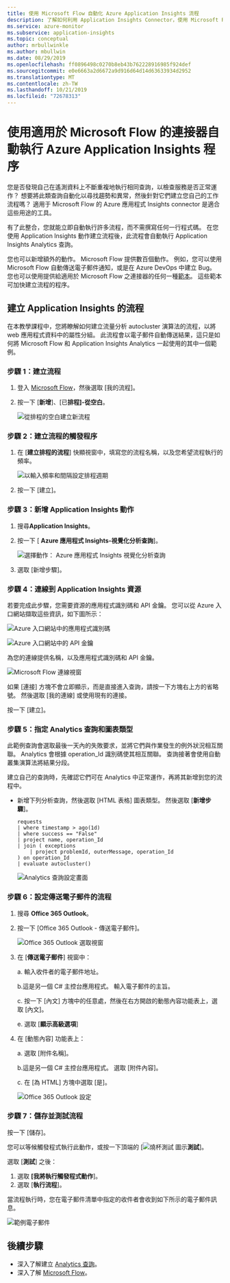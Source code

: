 ```yaml
---
title: 使用 Microsoft Flow 自動化 Azure Application Insights 流程
description: 了解如何利用 Application Insights Connector，使用 Microsoft Flow 來快速自動執行可重複的程序。
ms.service: azure-monitor
ms.subservice: application-insights
ms.topic: conceptual
author: mrbullwinkle
ms.author: mbullwin
ms.date: 08/29/2019
ms.openlocfilehash: ff0896498c0270b8eb43b762228916985f924def
ms.sourcegitcommit: e0e6663a2d6672a9d916d64d14d63633934d2952
ms.translationtype: MT
ms.contentlocale: zh-TW
ms.lasthandoff: 10/21/2019
ms.locfileid: "72678313"
---
```

# <a name="automate-azure-application-insights-processes-with-the-connector-for-microsoft-flow"></a>使用適用於 Microsoft Flow 的連接器自動執行 Azure Application Insights 程序

您是否發現自己在遙測資料上不斷重複地執行相同查詢，以檢查服務是否正常運作？ 想要將此類查詢自動化以尋找趨勢和異常，然後針對它們建立您自己的工作流程嗎？ 適用于 Microsoft Flow 的 Azure 應用程式 Insights connector 是適合這些用途的工具。

有了此整合，您就能立即自動執行許多流程，而不需撰寫任何一行程式碼。 在您使用 Application Insights 動作建立流程後，此流程會自動執行 Application Insights Analytics 查詢。

您也可以新增額外的動作。 Microsoft Flow 提供數百個動作。 例如，您可以使用 Microsoft Flow 自動傳送電子郵件通知，或是在 Azure DevOps 中建立 Bug。 您也可以使用提供給適用於 Microsoft Flow 之連接器的任何一種[範本](https://ms.flow.microsoft.com/connectors/shared_applicationinsights/?slug=azure-application-insights)。 這些範本可加快建立流程的程序。

<!--The Application Insights connector also works with [Azure Power Apps](https://powerapps.microsoft.com/) and [Azure Logic Apps](https://azure.microsoft.com/services/logic-apps/?v=17.23h). -->

## <a name="create-a-flow-for-application-insights"></a>建立 Application Insights 的流程

在本教學課程中，您將瞭解如何建立流量分析 autocluster 演算法的流程，以將 web 應用程式資料中的屬性分組。 此流程會以電子郵件自動傳送結果，這只是如何將 Microsoft Flow 和 Application Insights Analytics 一起使用的其中一個範例。

### <a name="step-1-create-a-flow"></a>步驟 1：建立流程

1. 登入 [Microsoft Flow](https://flow.microsoft.com)，然後選取 [我的流程]。
2. 按一下 [**新增**]、[已**排程]-從空白**。

    ![從排程的空白建立新流程](./media/automate-with-flow/1-create.png)

### <a name="step-2-create-a-trigger-for-your-flow"></a>步驟 2：建立流程的觸發程序

1. 在 [**建立排程的流程**] 快顯視窗中，填寫您的流程名稱，以及您希望流程執行的頻率。

    ![以輸入頻率和間隔設定排程週期](./media/automate-with-flow/2-schedule.png)

1. 按一下 [建立]。

### <a name="step-3-add-an-application-insights-action"></a>步驟 3：新增 Application Insights 動作

1. 搜尋**Application Insights**。
2. 按一下 [ **Azure 應用程式 Insights-視覺化分析查詢**]。

    ![選擇動作： Azure 應用程式 Insights 視覺化分析查詢](./media/automate-with-flow/3-visualize.png)

3. 選取 [新增步驟]。

### <a name="step-4-connect-to-an-application-insights-resource"></a>步驟 4：連線到 Application Insights 資源

若要完成此步驟，您需要資源的應用程式識別碼和 API 金鑰。 您可以從 Azure 入口網站擷取這些資訊，如下圖所示：

![Azure 入口網站中的應用程式識別碼](./media/automate-with-flow/5apiaccess.png)

![Azure 入口網站中的 API 金鑰](./media/automate-with-flow/6apikey.png)

為您的連線提供名稱，以及應用程式識別碼和 API 金鑰。

   ![Microsoft Flow 連線視窗](./media/automate-with-flow/4-connection.png)

如果 [連接] 方塊不會立即顯示，而是直接進入查詢，請按一下方塊右上方的省略號。 然後選取 [我的連線] 或使用現有的連接。

按一下 [建立]。

### <a name="step-5-specify-the-analytics-query-and-chart-type"></a>步驟 5：指定 Analytics 查詢和圖表類型
此範例查詢會選取最後一天內的失敗要求，並將它們與作業發生的例外狀況相互關聯。 Analytics 會根據 operation_Id 識別碼使其相互關聯。 查詢接著會使用自動叢集演算法將結果分段。

建立自己的查詢時，先確認它們可在 Analytics 中正常運作，再將其新增到您的流程中。

- 新增下列分析查詢，然後選取 [HTML 表格] 圖表類型。 然後選取 [**新增步驟**]。

    ```
    requests
    | where timestamp > ago(1d)
    | where success == "False"
    | project name, operation_Id
    | join ( exceptions
        | project problemId, outerMessage, operation_Id
    ) on operation_Id
    | evaluate autocluster()
    ```
    
    ![Analytics 查詢設定畫面](./media/automate-with-flow/5-query.png)

### <a name="step-6-configure-the-flow-to-send-email"></a>步驟 6：設定傳送電子郵件的流程

1. 搜尋 **Office 365 Outlook**。
2. 按一下 [Office 365 Outlook - 傳送電子郵件]。

    ![Office 365 Outlook 選取視窗](./media/automate-with-flow/6-outlook.png)

1. 在 [**傳送電子郵件**] 視窗中：

   a. 輸入收件者的電子郵件地址。

   b.這是另一個 C# 主控台應用程式。 輸入電子郵件的主旨。

   c. 按一下 [內文] 方塊中的任意處，然後在右方開啟的動態內容功能表上，選取 [內文]。

   e. 選取 [**顯示高級選項**]

1. 在 [動態內容] 功能表上：

    a. 選取 [附件名稱]。

    b.這是另一個 C# 主控台應用程式。 選取 [附件內容]。
    
    c. 在 [為 HTML] 方塊中選取 [是]。

    ![Office 365 Outlook 設定](./media/automate-with-flow/7-email.png)

### <a name="step-7-save-and-test-your-flow"></a>步驟 7：儲存並測試流程

按一下 [儲存]。

您可以等候觸發程式執行此動作，或按一下頂端的 [![燒杯測試 圖示](./media/automate-with-flow/testicon.png)**測試**]。

選取 [**測試**] 之後：

1. 選取 **[我將執行觸發程式動作**]。
2. 選取 [**執行流程**]。

當流程執行時，您在電子郵件清單中指定的收件者會收到如下所示的電子郵件訊息。

![範例電子郵件](./media/automate-with-flow/flow9.png)

## <a name="next-steps"></a>後續步驟

- 深入了解建立 [Analytics 查詢](../../azure-monitor/log-query/get-started-queries.md)。
- 深入了解 [Microsoft Flow](https://ms.flow.microsoft.com)。

<!--Link references-->